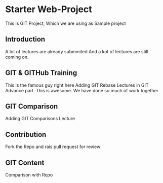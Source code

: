 # Starter Web-Project
This is GIT Project, Which we are using as Sample project

## Introduction
A lot of lectures are already submmited
And a kot of lectures are still coming on.

## GIT & GITHub Training
This is the famous guy right here
Adding GIT Rebase Lectures in GIT Advance part.
This is awesome.
We have done so much of work together

## GIT Comparison
Adding GIT Comparisons Lecture

## Contribution
Fork the Repo and rais pull request for review 

## GIT Content
Comparison with Repo


